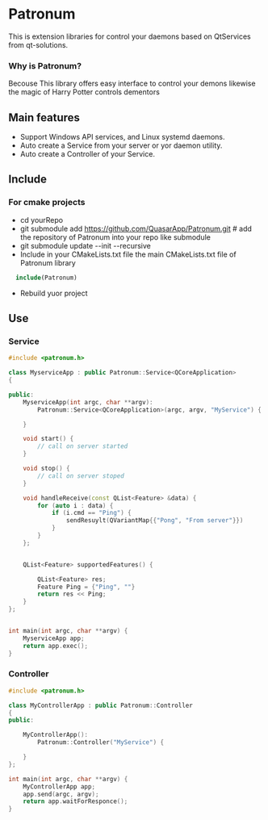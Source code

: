 # Patronum
This is extension libraries for control your daemons based on QtServices from qt-solutions.

### Why is Patronum?
Becouse This library offers easy interface to control your demons likewise the magic of Harry Potter controls dementors

## Main features

* Support Windows API services, and Linux systemd daemons.
* Auto create a Service from your server or yor daemon utility.
* Auto create a Controller of your Service. 

## Include


### For cmake projects
 
 * cd yourRepo
 * git submodule add https://github.com/QuasarApp/Patronum.git # add the repository of Patronum into your repo like submodule
 * git submodule update --init --recursive
 * Include in your CMakeLists.txt file the main CMakeLists.txt file of Patronum library
  ``` cmake
    include(Patronum)
  ```
 * Rebuild yuor project


## Use

### Service 
``` cpp
#include <patronum.h>

class MyserviceApp : public Patronum::Service<QCoreApplication>
{

public:
    MyserviceApp(int argc, char **argv):
        Patronum::Service<QCoreApplication>(argc, argv, "MyService") {

    }

    void start() {
        // call on server started 
    }

    void stop() {
        // call on server stoped 
    }

    void handleReceive(const QList<Feature> &data) {
        for (auto i : data) {
            if (i.cmd == "Ping") {
                sendResuylt(QVariantMap{{"Pong", "From server"}})
            }
        }
    };


    QList<Feature> supportedFeatures() {

        QList<Feature> res;
        Feature Ping = {"Ping", ""}
        return res << Ping;
    }
};


int main(int argc, char **argv) {
    MyserviceApp app;
    return app.exec();
}
```
### Controller
``` cpp
#include <patronum.h>

class MyControllerApp : public Patronum::Controller
{
public:

    MyControllerApp():
        Patronum::Controller("MyService") {

    }
};

int main(int argc, char **argv) {
    MyControllerApp app;
    app.send(argc, argv);
    return app.waitForResponce();
}
```
